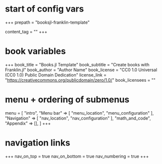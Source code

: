 # start of config vars
+++
prepath = "booksjl-franklin-template"

content_tag = ""
+++

# book variables
+++
book_title = "Books.jl Template"
book_subtitle = "Create books with Franklin.jl"
book_author = "Author Name"
book_license = "CC0 1.0 Universal (CC0 1.0) Public Domain Dedication"
license_link = "https://creativecommons.org/publicdomain/zero/1.0/"
book_licensees = ""

# menu + ordering of submenus
menu = [
    "intro",
    "Menu bar" => [
        "menu_location",
        "menu_configuration"
    ],
    "Navigation" => [
        "nav_location",
        "nav_configuration"
    ],
    "math_and_code",
    "Appendix" => [],
]
+++

# navigation links
+++
nav_on_top = true
nav_on_bottom = true
nav_numbering = true
+++
